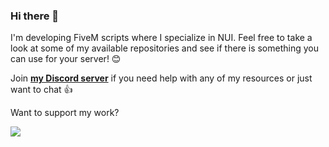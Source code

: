 ### Hi there 👋

I'm developing FiveM scripts where I specialize in NUI. Feel free to take a look at some of my available repositories and see if there is something you can use for your server! 😊

Join **[my Discord server](https://discord.gg/R7MMSsZJ8r)** if you need help with any of my resources or just want to chat 👍

Want to support my work?

<a href="https://www.buymeacoffee.com/futte"><img src="https://img.buymeacoffee.com/button-api/?text=Buy me a coffee&emoji=&slug=futte&button_colour=FFDD00&font_colour=000000&font_family=Lato&outline_colour=000000&coffee_colour=ffffff" /></a>
